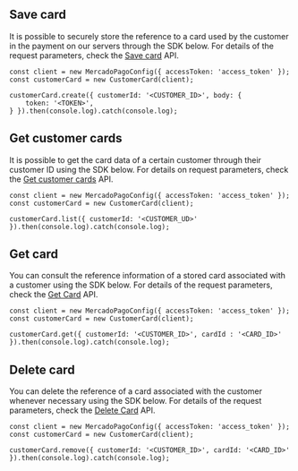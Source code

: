 ## Save card

It is possible to securely store the reference to a card used by the customer in the payment on our servers through the SDK below. For details of the request parameters, check the [Save card](/developers/en/reference/cards/_customers_customer_id_cards/post) API.

```node
const client = new MercadoPagoConfig({ accessToken: 'access_token' });
const customerCard = new CustomerCard(client);

customerCard.create({ customerId: '<CUSTOMER_ID>', body: {
	token: '<TOKEN>',
} }).then(console.log).catch(console.log);
```

## Get customer cards

It is possible to get the card data of a certain customer through their customer ID using the SDK below. For details on request parameters, check the [Get customer cards](/developers/en/reference/cards/_customers_customer_id_cards/get) API.

```node
const client = new MercadoPagoConfig({ accessToken: 'access_token' });
const customerCard = new CustomerCard(client);

customerCard.list({ customerId: '<CUSTOMER_UD>' }).then(console.log).catch(console.log);
```

## Get card

You can consult the reference information of a stored card associated with a customer using the SDK below. For details of the request parameters, check the  [Get Card](/developers/en/reference/cards/_customers_customer_id_cards_id/get) API.

```node
const client = new MercadoPagoConfig({ accessToken: 'access_token' });
const customerCard = new CustomerCard(client);

customerCard.get({ customerId: '<CUSTOMER_ID>', cardId : '<CARD_ID>' }).then(console.log).catch(console.log);
```

## Delete card

You can delete the reference of a card associated with the customer whenever necessary using the SDK below. For details of the request parameters, check the [Delete Card](/developers/en/reference/cards/_customers_customer_id_cards_id/delete) API.

```node
const client = new MercadoPagoConfig({ accessToken: 'access_token' });
const customerCard = new CustomerCard(client);

customerCard.remove({ customerId: '<CUSTOMER_ID>', cardId: '<CARD_ID>' }).then(console.log).catch(console.log);
```